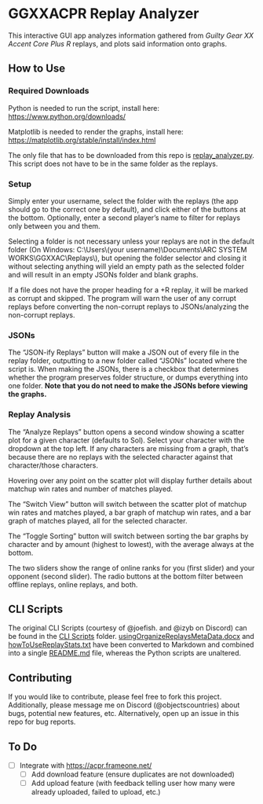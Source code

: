 # GGXXACPR Replay Analyzer

This interactive GUI app analyzes information gathered from *Guilty Gear XX Accent Core Plus R* replays, and plots said information onto graphs.

## How to Use

### Required Downloads

Python is needed to run the script, install here: https://www.python.org/downloads/

Matplotlib is needed to render the graphs, install here: https://matplotlib.org/stable/install/index.html

The only file that has to be downloaded from this repo is [replay_analyzer.py](replay_analyzer.py). This script does not have to be in the same folder as the replays.

### Setup

Simply enter your username, select the folder with the replays (the app should go to the correct one by default), and click either of the buttons at the bottom. Optionally, enter a second player’s name to filter for replays only between you and them.

Selecting a folder is not necessary unless your replays are not in the default folder (On Windows: C:\Users\\(your username)\Documents\ARC SYSTEM WORKS\GGXXAC\Replays\\), but opening the folder selector and closing it without selecting anything will yield an empty path as the selected folder and will result in an empty JSONs folder and blank graphs.

If a file does not have the proper heading for a +R replay, it will be marked as corrupt and skipped. The program will warn the user of any corrupt replays before converting the non-corrupt replays to JSONs/analyzing the non-corrupt replays.

### JSONs

The “JSON-ify Replays” button will make a JSON out of every file in the replay folder, outputting to a new folder called “JSONs” located where the script is. When making the JSONs, there is a checkbox that determines whether the program preserves folder structure, or dumps everything into one folder. **Note that you do not need to make the JSONs before viewing the graphs.**

### Replay Analysis

The “Analyze Replays” button opens a second window showing a scatter plot for a given character (defaults to Sol). Select your character with the dropdown at the top left. If any characters are missing from a graph, that’s because there are no replays with the selected character against that character/those characters.

Hovering over any point on the scatter plot will display further details about matchup win rates and number of matches played.

The “Switch View” button will switch between the scatter plot of matchup win rates and matches played, a bar graph of matchup win rates, and a bar graph of matches played, all for the selected character.

The “Toggle Sorting” button will switch between sorting the bar graphs by character and by amount (highest to lowest), with the average always at the bottom.

The two sliders show the range of online ranks for you (first slider) and your opponent (second slider). The radio buttons at the bottom filter between offline replays, online replays, and both.

## CLI Scripts

The original CLI Scripts (courtesy of @joefish. and @izyb on Discord) can be found in the [CLI Scripts](CLI%20Scripts) folder. [usingOrganizeReplaysMetaData.docx](CLI%20Scripts/usingOrganizeReplaysMetaData.docx?raw=1) and [howToUseReplayStats.txt](CLI%20Scripts/howToUseReplayStats.txt) have been converted to Markdown and combined into a single [README.md](CLI%20Scripts/README.md) file, whereas the Python scripts are unaltered.

## Contributing

If you would like to contribute, please feel free to fork this project. Additionally, please message me on Discord (@objectscountries) about bugs, potential new features, etc. Alternatively, open up an issue in this repo for bug reports.

## To Do

- [ ] Integrate with https://acpr.frameone.net/
  - [ ] Add download feature (ensure duplicates are not downloaded)
  - [ ] Add upload feature (with feedback telling user how many were already uploaded, failed to upload, etc.)
